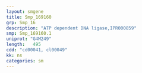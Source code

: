 ```yaml
---
layout: smgene
title: Smp_169160
grp: Smp_16
description: "ATP dependent DNA ligase,IPR000859"
smp: Smp_169160.1
uniprot: "G4M249"
length:   495
cdd: "cd00041, cl00049"
kk: ns
categories: sm
---
```

